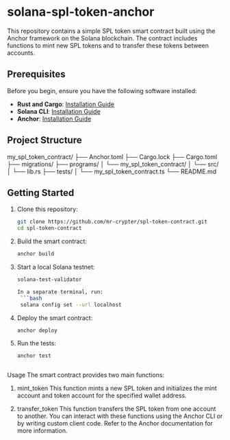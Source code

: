 # solana-spl-token-anchor

This repository contains a simple SPL token smart contract built using the Anchor framework on the Solana blockchain. The contract includes functions to mint new SPL tokens and to transfer these tokens between accounts.

## Prerequisites

Before you begin, ensure you have the following software installed:

- **Rust and Cargo**: [Installation Guide](https://www.rust-lang.org/tools/install)
- **Solana CLI**: [Installation Guide](https://docs.solana.com/cli/install-solana-cli-tools)
- **Anchor**: [Installation Guide](https://project-serum.github.io/anchor/getting-started/installation.html)

## Project Structure
my_spl_token_contract/
├── Anchor.toml
├── Cargo.lock
├── Cargo.toml
├── migrations/
├── programs/
│ └── my_spl_token_contract/
│ └── src/
│ └── lib.rs
├── tests/
│ └── my_spl_token_contract.ts
└── README.md

## Getting Started

1. Clone this repository:

   ```bash
   git clone https://github.com/mr-crypter/spl-token-contract.git
   cd spl-token-contract

2. Build the smart contract:
     ```bash
     anchor build

3. Start a local Solana testnet:
    ```bash
    solana-test-validator

    In a separate terminal, run:
     ```bash
     solana config set --url localhost

4. Deploy the smart contract:
     ```bash
    anchor deploy 

5. Run the tests:
     ```bash
     anchor test



Usage
The smart contract provides two main functions:
1. mint_token
This function mints a new SPL token and initializes the mint account and token account for the specified wallet address.

2. transfer_token
This function transfers the SPL token from one account to another.
You can interact with these functions using the Anchor CLI or by writing custom client code. Refer to the Anchor documentation for more information.

